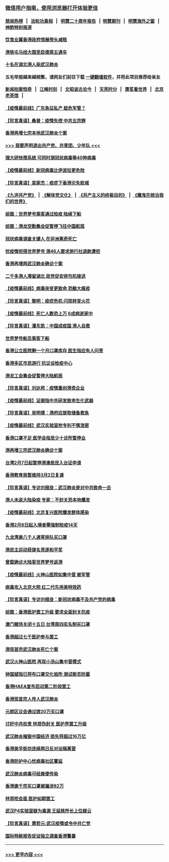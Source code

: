 ### [微信用户指南，使用浏览器打开体验更佳](https://github.com/gfw-breaker/banned-news1/blob/master/indexes/wechat-guide.md?t=0)
#### [禁闻热榜](热点新闻.md?t=0)  &nbsp;&nbsp;|&nbsp;&nbsp; [法轮功真相](https://github.com/gfw-breaker/truth/blob/master/README.md?t=0) &nbsp;&nbsp;|&nbsp;&nbsp; [明慧二十周年报告](https://github.com/gfw-breaker/mh-reports/blob/master/README.md?t=0) &nbsp;&nbsp;|&nbsp;&nbsp;[明慧期刊](https://github.com/gfw-breaker/mh-qikan) &nbsp;&nbsp;|&nbsp;&nbsp; [明慧海外之窗](https://github.com/gfw-breaker/mh-news/blob/master/README.md?t=0) &nbsp;&nbsp;|&nbsp;&nbsp; [神韵特别报道](https://github.com/gfw-breaker/mh-news/blob/master/shenyun.md?t=0)
#### [饮食业冀香港政府领展带头减租](../pages/nsc415/n11864876.md?t=02131133) 
#### [港铁屯马线大围至启德周五通车](../pages/nsc415/n11864842.md?t=02131133) 
#### [十名在湖北港人染武汉肺炎](../pages/nsc415/n11864807.md?t=02131133) 
#### 五毛举报越来越频繁，请网友们前往下载 [一键翻墙软件](https://github.com/gfw-breaker/ssr-accounts)，并将此项目推荐给亲友
#### [新闻拍案惊奇](https://github.com/gfw-breaker/banned-news1/blob/master/pages/link4.md) &nbsp;&nbsp;|&nbsp;&nbsp; [江峰时刻](https://github.com/gfw-breaker/banned-news1/blob/master/pages/link4.md) &nbsp;&nbsp;|&nbsp;&nbsp; [文昭谈古论今](https://github.com/gfw-breaker/banned-news1/blob/master/pages/link4.md) &nbsp;&nbsp;|&nbsp;&nbsp; [天亮时分](https://github.com/gfw-breaker/banned-news1/blob/master/pages/link4.md) &nbsp;&nbsp;|&nbsp;&nbsp; [萧茗看世界](https://github.com/gfw-breaker/banned-news1/blob/master/pages/link4.md) &nbsp;&nbsp;|&nbsp;&nbsp; [北京老茶馆](https://github.com/gfw-breaker/banned-news1/blob/master/pages/link4.md) &nbsp;&nbsp;|&nbsp;&nbsp; 
#### [【疫情最前线】广东急征私产 趁危军管？](../pages/nsc415/n11864205.md?t=02131133) 
#### [【珍言真语】桑普：疫情失控 中共五宗罪](../pages/nsc415/n11864157.md?t=02131133) 
#### [香港再增七宗本地武汉肺炎个案](../pages/nsc415/n11862405.md?t=02131133) 
#### [>>> 我要声明退出共产党、共青团、少年队 <<<](https://github.com/begood0513/goodnews/blob/master/quit/letter.md) 
#### [理大研快筛系统 可同时测冠状病毒等40种病毒](../pages/nsc415/n11862376.md?t=02131133) 
#### [【疫情最前线】新冠病毒比伊波拉更危险](../pages/nsc415/n11862199.md?t=02131133) 
#### [【珍言真语】梁家杰：疫症下香港沦失败城](../pages/nsc415/n11861588.md?t=02131133) 
#### [《九评共产党》](https://github.com/begood0513/9ping.md/blob/master/README.md) &nbsp;|&nbsp; [《解体党文化》](../../../../jtdwh.md/blob/master/README.md)  &nbsp;|&nbsp; [《共产主义的终极目的》](../../../../gczydzjmd.md/blob/master/README.md) &nbsp;|&nbsp; [《魔鬼在统治我们的世界》](../../../../mgztzwmdsj.md/blob/master/README.md) 
#### [组图：世界梦号乘客通过检疫 陆续下船](../pages/nsc415/n11858302.md?t=02131133) 
#### [组图：港龙空勤集会促暂停飞往中国航班](../pages/nsc415/n11858190.md?t=02131133) 
#### [冠状病毒调查关键人 在非洲离奇死亡](../pages/nsc415/n11859798.md?t=02131133) 
#### [忧疫情拒搭世界梦号 港46人要求旅行社退款遭拒](../pages/nsc415/n11859849.md?t=02131133) 
#### [香港再增两武汉肺炎确诊个案](../pages/nsc415/n11859833.md?t=02131133) 
#### [二千多港人滞留湖北 政党促安排包机接送](../pages/nsc415/n11859831.md?t=02131133) 
#### [【疫情最前线】病毒突变更致命 恐酿大瘟疫](../pages/nsc415/n11859604.md?t=02131133) 
#### [【珍言真语】黎明：疫症危机 闪现转变火花](../pages/nsc415/n11859199.md?t=02131133) 
#### [【疫情最前线】死亡人数恐上万 6成病逝家中](../pages/nsc415/n11856687.md?t=02131133) 
#### [【珍言真语】潘东凯：中国成疫国 港人自救](../pages/nsc415/n11856962.md?t=02131133) 
#### [世界梦号船员乘客下船](../pages/nsc415/n11856883.md?t=02131133) 
#### [香港公立医院剩一个月口罩库存 医生指应有人问责](../pages/nsc415/n11856875.md?t=02131133) 
#### [香港多区市民游行 抗议设检疫中心](../pages/nsc415/n11856866.md?t=02131133) 
#### [港龙工会集会促暂停大陆航班](../pages/nsc415/n11856840.md?t=02131133) 
#### [【珍言真语】刘达邦：疫情重创港资企业](../pages/nsc415/n11854274.md?t=02131133) 
#### [【疫情最前线】证据指中共研发致命生化武器](../pages/nsc415/n11853087.md?t=02131133) 
#### [【珍言真语】吴明德：港府应提取储备救急](../pages/nsc415/n11852734.md?t=02131133) 
#### [【疫情最前线】武汉实验室抢专利不慎泄密](../pages/nsc415/n11850310.md?t=02131133) 
#### [香港口罩不足 医学会指至少十诊所暂停业](../pages/nsc415/n11850301.md?t=02131133) 
#### [港再增三宗武汉肺炎确诊个案](../pages/nsc415/n11850328.md?t=02131133) 
#### [台湾2月7日起暂停港澳居民入台证申请](../pages/nsc415/n11850304.md?t=02131133) 
#### [香港教育局暂维持3月2日复课](../pages/nsc415/n11850260.md?t=02131133) 
#### [【珍言真语】专访刘细良：武汉肺炎是对中共致命一击](../pages/nsc415/n11849934.md?t=02131133) 
#### [港人未返大陆染疫 专家：不封关恐本地爆发](../pages/nsc415/n11848021.md?t=02131133) 
#### [【疫情最前线】北京复兴医院爆发群体感染](../pages/nsc415/n11847626.md?t=02131133) 
#### [香港2月8日起入境者需强制检疫14天](../pages/nsc415/n11847658.md?t=02131133) 
#### [九龙湾逾八千人通宵排队买口罩](../pages/nsc415/n11847647.md?t=02131133) 
#### [港民主运动获提名竞逐和平奖](../pages/nsc415/n11847633.md?t=02131133) 
#### [曾载确诊大陆客世界梦号返港](../pages/nsc415/n11847608.md?t=02131133) 
#### [【疫情最前线】火神山医院如集中营 被军管](../pages/nsc415/n11847524.md?t=02131133) 
#### [病毒攻入北京大院 红二代先用美特效药](../pages/nsc415/n11847427.md?t=02131133) 
#### [【珍言真语】专访刘细良：新冠状病毒不及共产党的病毒](../pages/nsc415/n11847164.md?t=02131133) 
#### [组图：香港医护罢工升级 要求全面封关抗疫](../pages/nsc415/n11844107.md?t=02131133) 
#### [澳门赌场关闭十五日 台湾周四实名制买口罩](../pages/nsc415/n11845083.md?t=02131133) 
#### [香港超过七千医护参与罢工](../pages/nsc415/n11845051.md?t=02131133) 
#### [港现首宗武汉肺炎死亡个案](../pages/nsc415/n11844998.md?t=02131133) 
#### [武汉火神山医院 再现小汤山集中营模式](../pages/nsc415/n11844763.md?t=02131133) 
#### [钟国斌指已将布口罩交化验所 测试能否防菌](../pages/nsc415/n11842783.md?t=02131133) 
#### [香港HAEA宣布启动第二阶段罢工](../pages/nsc415/n11842723.md?t=02131133) 
#### [香港现首宗人传人武汉肺炎](../pages/nsc415/n11842766.md?t=02131133) 
#### [元朗区议会通过拨20万买口罩](../pages/nsc415/n11842754.md?t=02131133) 
#### [讨好中共权贵 林郑伪封关 医护界罢工升级](../pages/nsc415/n11842359.md?t=02131133) 
#### [武汉肺炎摧毁中国经济 损失将超过16万亿](../pages/nsc415/n11839723.md?t=02131133) 
#### [香港美孚街坊连续两日反对设隔离营](../pages/nsc415/n11839962.md?t=02131133) 
#### [香港防护中心忧病毒社区蔓延](../pages/nsc415/n11839933.md?t=02131133) 
#### [武汉肺炎病毒可经粪便传染](../pages/nsc415/n11839939.md?t=02131133) 
#### [香港逾千宗买口罩被骗涉82万](../pages/nsc415/n11839914.md?t=02131133) 
#### [林郑拒会面 医护如期罢工](../pages/nsc415/n11839892.md?t=02131133) 
#### [武汉P4实验室疑为毒源 王延轶所长上位疑云](../pages/nsc415/n11835543.md?t=02131133) 
#### [【珍言真语】萧若元:武汉疫情或令中共亡党](../pages/nsc415/n11829394.md?t=02131133) 
#### [国际特赦报告促设独立调查香港警暴](../pages/nsc415/n11833845.md?t=02131133) 

----
#### [ >>> 更早内容 <<< ](../indexes/nsc415-earlier.md)
